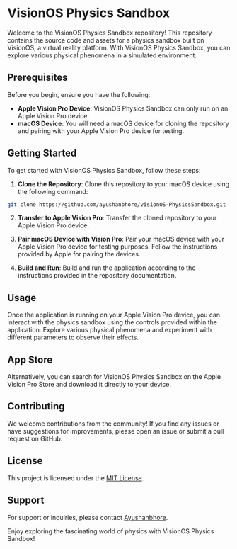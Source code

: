 # VisionOS Physics Sandbox

Welcome to the VisionOS Physics Sandbox repository! This repository contains the source code and assets for a physics sandbox built on VisionOS, a virtual reality platform. With VisionOS Physics Sandbox, you can explore various physical phenomena in a simulated environment.

## Prerequisites

Before you begin, ensure you have the following:

- **Apple Vision Pro Device**: VisionOS Physics Sandbox can only run on an Apple Vision Pro device.
- **macOS Device**: You will need a macOS device for cloning the repository and pairing with your Apple Vision Pro device for testing.

## Getting Started

To get started with VisionOS Physics Sandbox, follow these steps:

1. **Clone the Repository**: Clone this repository to your macOS device using the following command:

``` bash
git clone https://github.com/ayushanbhore/visionOS-PhysicsSandbox.git
```

2. **Transfer to Apple Vision Pro**: Transfer the cloned repository to your Apple Vision Pro device.

3. **Pair macOS Device with Vision Pro**: Pair your macOS device with your Apple Vision Pro device for testing purposes. Follow the instructions provided by Apple for pairing the devices.

4. **Build and Run**: Build and run the application according to the instructions provided in the repository documentation.

## Usage

Once the application is running on your Apple Vision Pro device, you can interact with the physics sandbox using the controls provided within the application. Explore various physical phenomena and experiment with different parameters to observe their effects.

## App Store

Alternatively, you can search for VisionOS Physics Sandbox on the Apple Vision Pro Store and download it directly to your device.

## Contributing

We welcome contributions from the community! If you find any issues or have suggestions for improvements, please open an issue or submit a pull request on GitHub.

## License

This project is licensed under the [MIT License](LICENSE).


## Support

For support or inquiries, please contact [Ayushanbhore](https://github.com/Ayushanbhore).

Enjoy exploring the fascinating world of physics with VisionOS Physics Sandbox!

